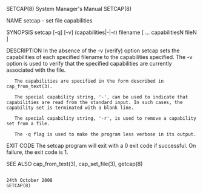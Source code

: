 SETCAP(8)                                                                                  System Manager's Manual                                                                                  SETCAP(8)



NAME
       setcap - set file capabilities

SYNOPSIS
       setcap [-q] [-v] (capabilities|-|-r) filename [ ... capabilitiesN fileN ]

DESCRIPTION
       In  the  absence of the -v (verify) option setcap sets the capabilities of each specified filename to the capabilities specified.  The -v option is used to verify that the specified capabilities are
       currently associated with the file.

       The capabilities are specified in the form described in cap_from_text(3).

       The special capability string, '-', can be used to indicate that capabilities are read from the standard input. In such cases, the capability set is terminated with a blank line.

       The special capability string, '-r', is used to remove a capability set from a file.

       The -q flag is used to make the program less verbose in its output.

EXIT CODE
       The setcap program will exit with a 0 exit code if successful. On failure, the exit code is 1.

SEE ALSO
       cap_from_text(3), cap_set_file(3), getcap(8)



                                                                                              24th October 2008                                                                                     SETCAP(8)
